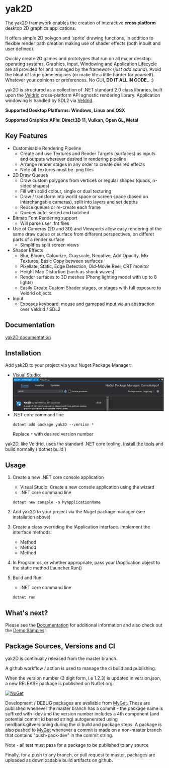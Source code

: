 # yak2D

The yak2D framework enables the creation of interactive **cross platform** desktop 2D graphics applications.

It offers simple 2D polygon and ‘sprite’ drawing functions, in addition to flexible render path creation making use of shader effects (both inbuilt and user defined).

Quickly create 2D games and prototypes that run on all major desktop operating systems. Graphics, Input, Windowing and Application Lifecycle are all provided for and managed by the framework (*just add sound*). Avoid the bloat of large game engines (or make life a little harder for yourself). Whatever your opinions or preferences. No GUI, **DO IT ALL IN CODE..** :)

yak2D is structured as a collection of .NET standard 2.0 class libraries, built upon the [Veldrid](https://github.com/mellinoe/veldrid) cross-platform API agnostic rendering library. Application windowing is handled by SDL2 via [Veldrid](https://github.com/mellinoe/veldrid).

**Supported Desktop Platforms: Windows, Linux and OSX**

**Supported Graphics APIs: Direct3D 11, Vulkan, Open GL, Metal**

## Key Features
* Customisable Rendering Pipeline
    * Create and use Textures and Render Targets (surfaces) as  inputs and outputs wherever desired in rendering pipeline
    * Arrange render stages in any order to create desired effects
    * Note all Textures must be .png files
* 2D Draw Queues
    * Draw custom polygons from vertices or regular shapes (quads, n-sided shapes)
    * Fill with solid colour, single or dual texturing
    * Draw / transform into world space or screen space (based on interchangable cameras), split into layers and set depths
    * Reuse queues or re-create each frame
    * Queues auto-sorted and batched 
* Bitmap Font Rendering support
    * Will parse user .fnt files
* Use of Cameras (2D and 3D) and Viewports allow easy rendering of the same draw queue or surface from different perspectives, on differet parts of a render surface
    * Simplifies split screen views
* Shader Effects
    * Blur, Bloom, Colourize, Grayscale, Negative, Add Opacity, Mix Textures, Basic Copy between surfaces
    * Pixellate, Static, Edge Detection, Old-Movie Reel, CRT monitor 
    * Height Map Distortion (such as shock waves)
    * Render surfaces to 3D meshes (Phong lighting model with up to 8 lights)
    * Easily Create Custom Shader stages, or stages with full exposure to Veldrid objects
* Input
    * Exposes keyboard, mouse and gamepad input via an abstraction over Veldrid / SDL2

## Documentation

[yak2D documentation](https://alzpatz.github.io/yak2d-docs/)

## Installation 

Add yak2D to your project via your Nuget Package Manager:
* Visual Studio:
    ![Search via Visual Studio](.github/nuget_vs.png?raw=true)
* .NET core command line
    ```shell
    dotnet add package yak2D --version *
    ```
    Replace `*` with desired version number 

yak2D, like Veldrid, uses the standard .NET core tooling. [Install the tools](https://www.microsoft.com/net/download/core) and build normally ('dotnet build')

## Usage 

1. Create a new .NET core console application
    * Visual Studio:
    Create a new console application using the wizard
    * .NET core command line 
    ```shell
    dotnet new console -n MyApplicationName
    ```
    
2. Add yak2D to your project via the Nuget package manager (see installation above)

3. Create a class overriding the IApplication interface. Implement the interface methods: 
    * Method
    * Method
    * Method
    
4. In Program.cs, or whether appropriate, pass your IApplication object to the static method Launcher.Run()

5. Build and Run!
    * .NET core command line
    ```shell
    dotnet run
    ```

## What's next?

Please see the [Documentation](https://alzpatz.github.io/yak2d-docs/) for additional information and also check out the [Demo Samples](https://github.com/AlzPatz/yak2d-samples)!

## Package Sources, Versions and CI

yak2D is continually released from the master branch.

A github workflow / action is used to manage the ci build and publishing.

When the version number (3 digit form, i.e 1.2.3) is updated in version.json, a new RELEASE package is published on NuGet.org:

[![NuGet](https://img.shields.io/nuget/v/yak2d.svg)](https://www.nuget.org/packages/Yak2D/)

Development / DEBUG packages are avaliable from [MyGet](https://www.https://www.myget.org/feed/Packages/yak2d-dev). These are published whenever the master branch has a commit - the package name is suffixed with -dev and the version number includes a 4th component (and potential commit id based string) autogenerated using nerdbank.gitversioning during the ci build and package steps. A package is also pushed to [MyGet](https://www.https://www.myget.org/feed/Packages/yak2d-dev) whenever a commit is made on a non-master branch that contains "push-pack-dev" in the commit string. 

Note - all test must pass for a package to be published to any source

Finally, for a push to any branch, or pull request to master, packages are uploaded as downloadable build artifacts on github.
